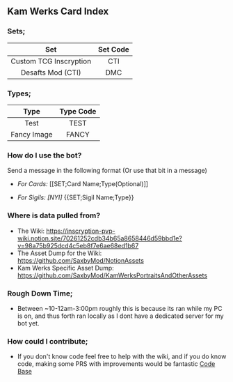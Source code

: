 ## Kam Werks Card Index

### Sets;
| Set | Set Code |
| :-: | :-: |
| Custom TCG Inscryption | CTI |
| Desafts Mod (CTI) | DMC |

### Types;
| Type | Type Code |
| :-: | :-: |
| Test | TEST |
| Fancy Image | FANCY |

### How do I use the bot?

Send a message in the following format (Or use that bit in a message)

* *For Cards:* [[SET;Card Name;Type(Optional)]]

* *For Sigils: [NYI]* {{SET;Sigil Name;Type}}

### Where is data pulled from?

* The Wiki: https://inscryption-pvp-wiki.notion.site/70261252cdb34b65a8658446d59bbd1e?v=98a75b925dcd4c5eb8f7e6ae68ed1b67
* The Asset Dump for the Wiki: https://github.com/SaxbyMod/NotionAssets
* Kam Werks Specific Asset Dump: https://github.com/SaxbyMod/KamWerksPortraitsAndOtherAssets

### Rough Down Time;

* Between ~10-12am-3:00pm roughly this is because its ran while my PC is on, and thus forth ran locally as I dont have a dedicated server for my bot yet.

### How could I contribute;

* If you don't know code feel free to help with the wiki, and if you do know code, making some PRS with improvements would be fantastic [Code Base](https://github.com/SaxbyMod/KamWerksCardIndexCSharp)
